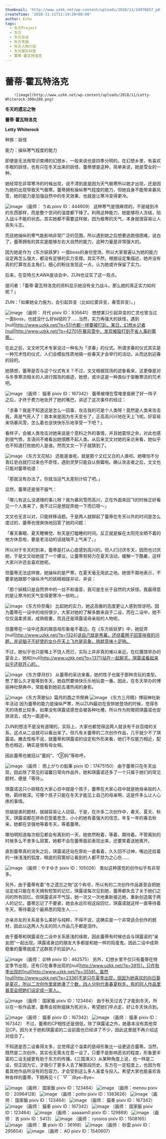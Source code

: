 ```yaml
---
thumbnail: 'http://www.uzkk.net/wp-content/uploads/2018/11/14970657_p0-825x510.jpg'
createTime: '2018-11-21T11:19:28+00:00'
author: Echo
tags:
  - 东方Project
  - 东方
  - 东方杂谈
  - 东方考据
  - 东方人物介绍
  - 东方娱乐科普
  - 蕾蒂·霍瓦特洛克
---
```


# 蕾蒂·霍瓦特洛克

		![image](http://www.uzkk.net/wp-content/uploads/2018/11/Letty-Whiterock-300x288.png)

**冬天的遗忘之物**

**蕾蒂·霍瓦特洛克**

**Letty Whiterock**

种族：妖怪

能力：操纵寒气程度的能力

即便是无法用常识束缚的幻想乡，一般来说也是四季分明的。在幻想乡里，有喜欢冬眠的妖怪，也有只在冬天出来的妖怪，蕾蒂便是这种，简单来说，她是雪女的一种。

她经常在非常寒冷的时候出现，说不清到底是因为天气极寒所以她才出现，还是因为她的出现导致天气极寒。蕾蒂拥有操纵寒气程度的能力，但她自身不能带来暴风雪，她的能力是加强自然中的冬天效果，也就是让寒冷变得更冷。

![image](http://www.uzkk.net/wp-content/uploads/2018/11/41171720_p0.png)
（画师： うぬ pixiv ID：444909）
这种寒气是很麻烦的，不是碰到冷的东西那样，而是整个空间的温度都下降了。利用这种能力，她能够将人冻结，陷入战斗不能的状态。其实她都不需要这样做，因为极寒的天气，本身就很容易让人丧失斗志。

而且她操纵的寒气能影响非常广泛的范围，所以遇到她之后想要逃跑很困难，说白了，蕾蒂拥有的其实是能够左右大自然的能力，这种力量是非常强大的。

因为她是作为《东方妖妖梦》一面boss的身份登场，所以大家普遍认为她的能力设定再怎么强大，都没有足够的实力支撑。其实不然，根据设定集描述，她并没有真的打算攻击主角们，细心的粉丝发现这一点，认为她或许保留了实力。

后来，在亚特兰大AWA座谈会中，ZUN也证实了这一观点。

提问者：「蕾蒂·霍瓦特洛克的资料显示她没有全力战斗。那么她的真正实力如何呢？」

ZUN：「如果她全力施为，会引起异变（比如红雾异变，春雪异变）。」

![image](http://www.uzkk.net/wp-content/uploads/2018/11/34561469_p0.jpg)
（画师： 月代 pixiv ID：835641）
想想某只引起异变的亡灵也曾当过一面boss，也就没什么好纠结的了……当然，实力再强大的妖怪，遇到[null|http://www.uzkk.net/?p=51]也都一样要被打趴。某日，幻想乡记者[null|http://www.uzkk.net/?p=4270]在暴风雪中，发现被殴打到不省人事的蕾蒂。

在此之前，文文听咒术专家说过一种名为「求春」的仪式。所谓求春的仪式其实是一种咒术性的仪式，人们会模拟性质地搞一些春天才会举行的活动，从而达到迎春的目的。

她猜想，蕾蒂是否与这个仪式有关？不过，文文根据现场的迹象看来，这更像是对与冬季寒流相关的人进行围攻的痕迹，她想，或许这是一种类似于驱散寒流的咒术吧。

![image](http://www.uzkk.net/wp-content/uploads/2018/11/1487239_p0.jpg)
（画师： 猫車 pixiv ID：167342）
蕾蒂被埋在雪堆里昏厥了好一阵子之后，才终于费力地张开了她的嘴巴，讲述了这次事件的经过：

「求春？我是不知道这是怎么一回事，攻击我的可是个人类呀！竟然是人类来攻击我，真是气死人了！我本来是因为冬天变长了，正高高兴兴地在天上飞呢。好容易来场暴风雪，怎么着也该快快乐乐地享受一下吧？」

看样子，会被人类攻击对她来说是个意料之外的事情，并且她震惊之余，对此也感到很气愤，言语间不难看出她很瞧不起人类。从后来文文对她的采访来看，她似乎也不知道打败她的人是谁。然而文文一下子就猜到了。

![image](http://www.uzkk.net/wp-content/uploads/2018/11/wen-newspaper-1.jpg)
《东方文花帖》
还能是谁呢，就是那个又红又白的人类呗。她哪怕不分青红皂白就打过来也不奇怪，遇到灵梦只能自认倒霉啦。确认攻击者之后，文文也只能对蕾蒂劝道：

「那就没有办法了。你就当运气太差别计较了吧。」

显然，蕾蒂还是很不服气：

「哪儿有这么没道理的事儿呀？我为暴风雪而高兴，正在外面来回飞的时候正好看见一个人类来了，我不过只是想捉弄她一下而已呀～」

文文也无言以对，只能转移话题。于是两人就聊起了蕾蒂在冬天以外的时间是怎么度过的，蕾蒂也很爽快地回答了她的问题：

「春天春眠、夏天睡懒觉、秋天是打瞌睡的时间。反正就是躲在太阳完全晒不着的地方休息啦，要是老活动的话就喘不上气来了。」

所以对于冬天的到来，蕾蒂是打从心底感到高兴的。但人们讨厌冬天，因而也讨厌她，于是文文给她提了一个建议，让蕾蒂努努力在夏天活动，缓解一下酷暑，这样大家兴许还会喜欢她呢。

但蕾蒂无法这样做，她操纵的是严寒，在夏天毫无用武之地。她很不屑地表示，不要拿她跟那个操纵冷气的妖精相提并论，并说：

「那个妖精只是自然界中的一丝不和谐音，我可是生长于自然的大妖怪。我最得意的是让寒冷的天气变得更寒冷一些哟。」

![image](http://www.uzkk.net/wp-content/uploads/2018/11/cold.jpg)
《东方铃奈庵》
比起她的实力，她这高傲的态度更让人感到惊讶吧。因为蕾蒂在一设中的戏份很少，大家对她的了解多数来自于二设，而在二设中，她不仅仅温柔贤淑，成熟稳重，而且还是琪露诺母亲般的人物呢。

但蕾蒂在一设中还真的跟慈母形象毫不着边。在《东方妖妖梦》中，她捉弄[null|http://www.uzkk.net/?p=1324]说自己就是黑幕，还绕着圈子回答咲夜的问题，并说脑子不好使的女仆在天上飞也是异象，挑衅意味十足呐。

不过，她似乎也只是嘴上不饶人而已，实际上并非真的难以亲近。在红魔馆举办的宴会上，她和[null|http://www.uzkk.net/?p=1371]站在一起聊天，琪露诺看起来似乎还挺开心的。

![image](http://www.uzkk.net/wp-content/uploads/2018/11/feast.png)
《东方儚月抄》
从蕾蒂的采访来看，她的性子也属于那种贪玩的类型。憋了那么久才能等到冬天，她自然要快快乐乐地玩耍一番。因此，在冬天举办的博丽神社祭典中，常能看到她前去凑热闹的身影。

![image](http://www.uzkk.net/wp-content/uploads/2018/11/fiesta.png)
《东方茨歌仙》霜月的酉之市祭典
![image](http://www.uzkk.net/wp-content/uploads/2018/11/new-year.png)
《东方三月精》博丽神社新年活动
因为蕾蒂的能力是操纵严寒，所以ZUN最初在安排她登场的时候，觉得冬天的场景比较多，如果没有琪露诺感觉会被各种吐槽，所以作为附赠把琪露诺也安排进去，成为一面道中。

ZUN的想法不是没有道理的，实际上，大家也都觉得这两人就该有千丝百缕的关系，这点从二设就可以看出来了。但凡有关蕾蒂的二次创作作品，几乎就少不了琪露诺。撇去性格不说，就蕾蒂和琪露诺的设定和外形来看，她们不仅能力相近，配色也相近，确实是很有母女相。

因此蕾蒂也被冠以“蕾妈”、“⑨妈”等称呼。

![image](http://www.uzkk.net/wp-content/uploads/2018/11/69438663_p0.jpg)
（画师： 雨上がりの鉛筆 pixiv ID：17475150）
由于蕾蒂只在冬天出现，因此除了常见的温馨日常向作品外，她和琪露诺还多了一个只属于她们的常见题材，便是「等待」。

琪露诺这只小妖精在大家心目中就是个孩子，蕾蒂在大家心目中就是她母亲般的人物，羁绊极深。可哪个孩子只能在冬天才能见上自己的母亲啊，这是件多么让人心疼的事情。

但越是虐的题材，就越容易让人动容。于是，在许多二次创作中，春天、夏天、秋天，琪露诺都在拼命忍受着思念，小小的她有着强大的信念，年复一年的春去秋来，她都在坚强地等着冬天，等着蕾蒂。

哪怕明知道每次相见都会有离别的一天，她依然盼着，等着，期待着。不管离别的时候多么不舍多么寂寞，她都不会在蕾蒂面前表现出来，还要笑着送她离开。

直到蕾蒂真的消失之后，琪露诺还站在原处一直看着，久久回不过神，嘴边还挂着的一抹浅浅的弧度，眼底的寂寞却让看到的人都不禁为之心伤……

![image](http://www.uzkk.net/wp-content/uploads/2018/11/9280137_p0.jpg)
（画师：やすゆき pixiv ID：105026）
类似这种感觉的创作似乎有非常多。

另外，由于蕾蒂有着“冬之遗忘之物”这个称号，所以有的二次创作作品甚至会把她设定成只能在冬天拥有短暂的记忆，琪露诺每次见到她，蕾蒂都失去了关于她们之间的所有回忆。但琪露诺并不气馁，她一次又一次地重新接近她，重新创造属于两人的记忆，蕾蒂忘记了不要紧，她会永远珍视这段回忆，琪露诺就这样一直等待着冬天，等待着这个最熟悉的陌生人……

亦亲亦友的关系是多么美好与纯粹，不得不说，这确实是一个非常适合创作的题材，因此以这两人为主的同人作品几乎都是泪作。

由于蕾蒂和琪露诺在二设中关系匪浅的缘故，因此蕾蒂有时候也会与琪露诺的“亲友团”一起出现。琪露诺身边的朋友大多都是和她一样的捣蛋鬼，因此二设中成熟稳重的蕾蒂就成了这群孩子的监护人。

![image](http://www.uzkk.net/wp-content/uploads/2018/11/31494137_p0.jpg)
（画师： 卯林 pixiv ID：462575）
另外，幻想乡里不仅只有蕾蒂在特定季节出现，还有只在春季出现的[null|http://www.uzkk.net/?p=3915]，只在秋季出现的[null|http://www.uzkk.net/?p=3558]。虽然[null|http://www.uzkk.net/?p=2336]不是只在夏季出现，但因为她喜欢的向日葵是夏花，所以二次创作里拿她凑了个数，四人分别代表春夏秋冬，有的同人作品里甚至会把她们设定成一家人。

![image](http://www.uzkk.net/wp-content/uploads/2018/11/27398631_p0-1.jpg)
（画师： 国家飯 pixiv ID：123464）
由于秋天过去了才能到冬天，所以在一些作品里，蕾蒂会视秋姐妹为死对头，希望她们早点走，好让冬天快点到。

![image](http://www.uzkk.net/wp-content/uploads/2018/11/33004367_p0.jpg)
（画师： 猫車 pixiv ID：167342）
![image](http://www.uzkk.net/wp-content/uploads/2018/11/29873013_p0.jpg)
（画师： 猫車 pixiv ID：167342）
不过，蕾蒂的CP相性还是很低，除了琪露诺之外，她基本没有其他常见CP。因为关于她和琪露诺的二设前面也已经讲了不少，因此这里就不再介绍这对组合了。

不知道是否二设看得太多，总觉得这个温柔的慈母形象比一设更适合蕾蒂。当然，既然是二次创作，其实也无需太在意一设了，只要不是影响恶劣的程度，形象更丰富的二设无疑更有助于东方的传播。《三国演义》从某种角度上说，也一样是二设，但正因为它，才吸引了更多人去了解那段历史。东方在一定程度上，也因为有着其他作品所没有的包容力，才会受到这么多人喜爱与投入。希望大家也能喜欢各种各样的蕾蒂，下期再见ヾ(￣▽￣)Bye~Bye~

![image](http://www.uzkk.net/wp-content/uploads/2018/11/58172869_p0.jpg)
（画师： 国家飯 pixiv ID：123464）
![image](http://www.uzkk.net/wp-content/uploads/2018/11/66285814_p0.jpg)
（画师：menou pixiv ID：20964128）
![image](http://www.uzkk.net/wp-content/uploads/2018/11/68081147_p0.png)
（画师：potto pixiv ID：1383626）
![image](http://www.uzkk.net/wp-content/uploads/2018/11/66165271_p0.jpg)
（画师： 国家飯 pixiv ID：123464）
![image](http://www.uzkk.net/wp-content/uploads/2018/11/1013204_p0.jpg)
（画师： 猫車 pixiv ID：167342）
![image](http://www.uzkk.net/wp-content/uploads/2018/11/39410238_p0.jpg)
（画师： 猫車 pixiv ID：167342）
![image](http://www.uzkk.net/wp-content/uploads/2018/11/33854500_p0.png)
（画师： 国家飯 pixiv ID：123464）
![image](http://www.uzkk.net/wp-content/uploads/2018/11/39438032_p0.png)
（画师： aaaaam0 pixiv ID：129869）
![image](http://www.uzkk.net/wp-content/uploads/2018/11/2014340_p0.jpg)
（画师： 吉 pixiv ID：5413）
![image](http://www.uzkk.net/wp-content/uploads/2018/11/46304594_p0.jpg)
（画师： ryosios pixiv ID：1508165）
![image](http://www.uzkk.net/wp-content/uploads/2018/11/23666355_p0.jpg)
（画师： 粟 pixiv ID：36168）
![image](http://www.uzkk.net/wp-content/uploads/2018/11/14970657_p0.jpg)
（画师： 砂雲 pixiv ID：295604）
![image](http://www.uzkk.net/wp-content/uploads/2018/11/47769060_p0.jpg)
（画师： AO pixiv ID：1540607）
